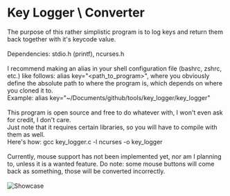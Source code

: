 # Key Logger \\ Converter

The purpose of this rather simplistic program is to log keys and return them back together with it's keycode value.\
\
Dependencies: stdio.h (printf), ncurses.h\
\
I recommend making an alias in your shell configuration file (bashrc, zshrc, etc.) like follows: alias key="\<path\_to\_program\>", where you obviously define the absolute path to where the program is, which depends on where you cloned it to.\
Example: alias key="~/Documents/github/tools/key\_logger/key\_logger"\
\
This program is open source and free to do whatever with, I won't even ask for credit, I don't care.\
Just note that it requires certain libraries, so you will have to compile with them as well.\
Here's how: gcc key\_logger.c -l ncurses -o key\_logger\
\
Currently, mouse support has not been implemented yet, nor am I planning to, unless it is a wanted feature. Do note: some mouse buttons will come back as something, those will be converted incorrectly.\
\
![Showcase](https://raw.githubusercontent.com/LarsCampus19/Key_Logger_and_Converter/tool/delete-me/Showcase.gif)
